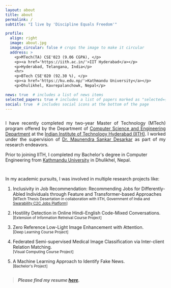 ```yaml
---
layout: about
title: about
permalink: /
subtitle: "I live by 'Discipline Equals Freedom'"

profile:
  align: right
  image: about.jpg
  image_circular: false # crops the image to make it circular
  address: >
    <p>MTech(TA) CSE'023 (9.06 CGPA), </p>
    <p><a href='https://iith.ac.in/'>IIT Hyderabad</a></p>
    <p>Hyderabad, Telangana, India</p>
    <hr>
    <p>BTech CSE'020 (92.30 %), </p>
    <p><a href='https://ku.edu.np/'>Kathmandu University</a></p>
    <p>Dhulikhel, Kavrepalanchowk, Nepal</p>

news: true  # includes a list of news items
selected_papers: true # includes a list of papers marked as "selected={true}"
social: true  # includes social icons at the bottom of the page
---
```

<span style="display: block; margin-bottom: 2em"></span>


<p style="text-align:justify;">
I have recently completed my two-year Master of Technology (MTech) program offered by the Department of <a href="https://cse.iith.ac.in/" target="_blank">Computer Science and Engineering Department</a> at the <a href="https://iith.ac.in/" target="_blank"> Indian Institute of Technology Hyderabad (IITH)</a>. I worked under the supervision of <a href="https://people.iith.ac.in/maunendra/index.html">Dr. Maunendra Sankar Desarkar</a> as part of my research endeavors. 
</p>

Prior to joining IITH, I completed my Bachelor's degree in Computer Engineering from <a href="https://ku.edu.np/" target="_blank">Kathmandu University</a> in Dhulikhel, Nepal.

<span style="display: block; margin-bottom: 3em"></span>

In my academic pursuits, I was involved in multiple research projects like: 

1. Inclusivity in Job Recommendation: Recommending Jobs for Differently-Abled Individuals through Feature and Transformer-based Approaches <br><sub>[MTech Thesis Desertation in collaboration with IITH, Government of India and <a href="http://swarajability.org/">Swarability C2C Jobs Platform</a>]</sub>

2. Hostility Detection in Online Hindi-English Code-Mixed Conversations. <br><sub>[Extension of Information Retreival Course Project]</sub>

3. Zero Reference Low-Light Image Enhancement with Attention. <br><sub>[Deep Learning Course Project]</sub>

4. Federated Semi-supervised Medical Image Classification via Inter-client Relation Matching. <br><sub>[Visual Computing Course Project]</sub>

5. A Machine Learning Approach to Identify Fake News. <br><sub>[Bachelor's Project]</sub>



<span style="display: block; margin-bottom: 2em"></span>

<!-- Blockquote -->

<blockquote>
  <h5>Please find my resume <a href="{{site.cv}}">here</a>.</h5>
</blockquote>
